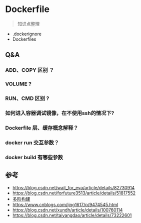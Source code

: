 # Dockerfile

> 知识点整理

- .dockerignore
- Dockerfiles

## Q&A

### ADD、COPY 区别 ？

### VOLUME ?

### RUN、CMD 区别 ?

### 如何进入容器调试镜像，在不使用ssh的情况下?

### Dockerfile 层、缓存概念解释？

### docker run 交互参数？

### docker build 有哪些参数

## 参考

- https://blog.csdn.net/wait_for_eva/article/details/82730914
- https://blog.csdn.net/forfuture3513/article/details/51817552
- [多阶构建](https://www.cnblogs.com/yixinjishu/p/10881141.html)
- https://www.cnblogs.com/jing1617/p/9474545.html
- https://blog.csdn.net/xundh/article/details/100760114
- https://blog.csdn.net/taiyangdao/article/details/73222601